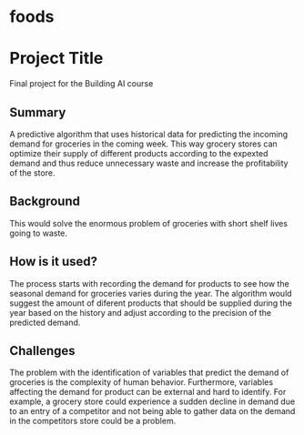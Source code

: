 # foods

<!-- This is the markdown template for the final project of the Building AI course, 
created by Reaktor Innovations and University of Helsinki. 
Copy the template, paste it to your GitHub README and edit! -->

# Project Title

Final project for the Building AI course

## Summary

A predictive algorithm that uses historical data for predicting the incoming demand for groceries in the coming week. This way grocery stores can optimize their supply of different products according to the expexted demand and thus reduce unnecessary waste and increase the profitability of the store.


## Background

This would solve the enormous problem of groceries with short shelf lives going to waste.

## How is it used?

The process starts with recording the demand for products to see how the seasonal demand for groceries varies during the year. The algorithm would suggest the amount of diferent products that should be supplied during the year based on the history and adjust according to the precision of the predicted demand.


## Challenges

The problem with the identification of variables that predict the demand of groceries is the complexity of human behavior. Furthermore, variables affecting the demand for product can be external and hard to identify. For example, a grocery store could experience a sudden decline in demand due to an entry of a competitor and not being able to gather data on the demand in the competitors store could be a problem. 
